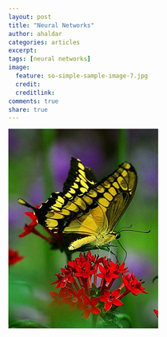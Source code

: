 ```yaml
---
layout: post
title: "Neural Networks"
author: ahaldar
categories: articles
excerpt:
tags: [neural networks]
image:
  feature: so-simple-sample-image-7.jpg
  credit:
  creditlink:
comments: true
share: true
---
```


![Prisma](https://raw.githubusercontent.com/ahaldar/neural-style/master/1-my-content.jpg "Prisma")

